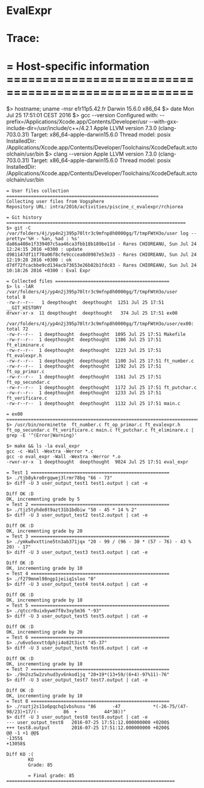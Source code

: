 # EvalExpr

# Trace:

# = Host-specific information ====================================================
$> hostname; uname -msr
e1r11p5.42.fr
Darwin 15.6.0 x86_64
$> date
Mon Jul 25 17:51:01 CEST 2016
$> gcc --version
	Configured with: --prefix=/Applications/Xcode.app/Contents/Developer/usr --with-gxx-include-dir=/usr/include/c++/4.2.1
Apple LLVM version 7.3.0 (clang-703.0.31)
	Target: x86_64-apple-darwin15.6.0
	Thread model: posix
	InstalledDir: /Applications/Xcode.app/Contents/Developer/Toolchains/XcodeDefault.xctoolchain/usr/bin
	$> clang --version
Apple LLVM version 7.3.0 (clang-703.0.31)
	Target: x86_64-apple-darwin15.6.0
	Thread model: posix
	InstalledDir: /Applications/Xcode.app/Contents/Developer/Toolchains/XcodeDefault.xctoolchain/usr/bin

	= User files collection ========================================================
	Collecting user files from Vogsphere
	Repository URL: intra/2016/activities/piscine_c_evalexpr/rchiorea

	= Git history ==================================================================
	$> git -C /var/folders/4j/yp4n2j395p70ltr3c9mfnp8h0000gq/T/tmpFWtH3o/user log --pretty='%H - %an, %ad : %s'
	da86a408e1f339407c5aa46ca3fbb18b189be11d - Rares CHIOREANU, Sun Jul 24 12:24:15 2016 +0300 : update
	d981147df11f70a06f8cfe9cccea8d0987e53e33 - Rares CHIOREANU, Sun Jul 24 12:19:28 2016 +0300 : ok
	d7df72fcacbbe9cd134acb73653e26b82b1fdc83 - Rares CHIOREANU, Sun Jul 24 10:18:26 2016 +0300 : Eval Expr

	= Collected files ==========================================
	$> ls -lAR /var/folders/4j/yp4n2j395p70ltr3c9mfnp8h0000gq/T/tmpFWtH3o/user
	total 8
	-rw-r--r--   1 deepthought  deepthought  1251 Jul 25 17:51 __GIT_HISTORY
	drwxr-xr-x  11 deepthought  deepthought   374 Jul 25 17:51 ex00

	/var/folders/4j/yp4n2j395p70ltr3c9mfnp8h0000gq/T/tmpFWtH3o/user/ex00:
	total 72
	-rw-r--r--  1 deepthought  deepthought  1095 Jul 25 17:51 Makefile
	-rw-r--r--  1 deepthought  deepthought  1386 Jul 25 17:51 ft_eliminare.c
	-rw-r--r--  1 deepthought  deepthought  1223 Jul 25 17:51 ft_evalexpr.h
	-rw-r--r--  1 deepthought  deepthought  1100 Jul 25 17:51 ft_number.c
	-rw-r--r--  1 deepthought  deepthought  1292 Jul 25 17:51 ft_op_primar.c
	-rw-r--r--  1 deepthought  deepthought  1161 Jul 25 17:51 ft_op_secundar.c
	-rw-r--r--  1 deepthought  deepthought  1172 Jul 25 17:51 ft_putchar.c
	-rw-r--r--  1 deepthought  deepthought  1233 Jul 25 17:51 ft_verificare.c
	-rw-r--r--  1 deepthought  deepthought  1132 Jul 25 17:51 main.c

	= ex00 =========================================================================
	$> /usr/bin/norminette  ft_number.c ft_op_primar.c ft_evalexpr.h ft_op_secundar.c ft_verificare.c main.c ft_putchar.c ft_eliminare.c | grep -E '^(Error|Warning)'

	$> make && ls -la eval_expr
	gcc -c -Wall -Wextra -Werror *.c
	gcc -o eval_expr -Wall -Wextra -Werror *.o
	-rwxr-xr-x  1 deepthought  deepthought  9024 Jul 25 17:51 eval_expr

	= Test 1 ===================================================
	$> ./tjb8ykro0rgqwej3lrmr78bq "66 - 73"
	$> diff -U 3 user_output_test1 test1.output | cat -e

	Diff OK :D
	OK, incrementing grade by 5
	= Test 2 ===================================================
	$> ./tjz5tyhde8t9azt31b1bdbiw "50 - 45 * 14 % 2"
	$> diff -U 3 user_output_test2 test2.output | cat -e

	Diff OK :D
	OK, incrementing grade by 20
	= Test 3 ===================================================
	$> ./ymkw8vxttine5tn3ab371jqx "20 - 99 / (96 - 30 * (57 - 76) - 43 % 20) - 17"
	$> diff -U 3 user_output_test3 test3.output | cat -e

	Diff OK :D
	OK, incrementing grade by 10
	= Test 4 ===================================================
	$> ./f279mnml98ngp1jeiiq1sloo "0"
	$> diff -U 3 user_output_test4 test4.output | cat -e

	Diff OK :D
	OK, incrementing grade by 10
	= Test 5 ===================================================
	$> ./qtccr0uixbywm7f8v3xy5m36 "-93"
	$> diff -U 3 user_output_test5 test5.output | cat -e

	Diff OK :D
	OK, incrementing grade by 20
	= Test 6 ===================================================
	$> ./u6vo5oxvttdphji4o82t3ict "45-37"
	$> diff -U 3 user_output_test6 test6.output | cat -e

	Diff OK :D
	OK, incrementing grade by 10
	= Test 7 ===================================================
	$> ./9n2sz5w2zvhud3yv6nkod1jq "20+19*(13+59/(6+4)-97%11)-76"
	$> diff -U 3 user_output_test7 test7.output | cat -e

	Diff OK :D
	OK, incrementing grade by 10
	= Test 8 ===================================================
	$> ./ruztj2s11o6pqchq1vbshusu "86      -47            *(-26-75/(47-98/23)+17/(-         86  +          44*38))"
	$> diff -U 3 user_output_test8 test8.output | cat -e
	--- user_output_test8   2016-07-25 17:51:12.000000000 +0200$
	+++ test8.output        2016-07-25 17:51:12.000000000 +0200$
	@@ -1 +1 @@$
	-1355$
	+13058$

	Diff KO :(
			KO
			Grade: 85

			= Final grade: 85 ==============================================================

